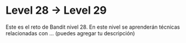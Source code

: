 # Level 28 → Level 29
Este es el reto de Bandit nivel 28. En este nivel se aprenderán técnicas relacionadas con ... (puedes agregar tu descripción)
